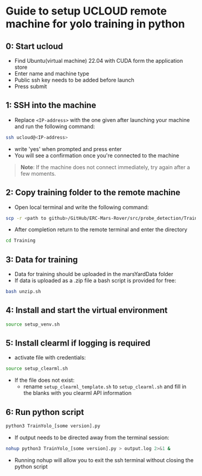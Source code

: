 # Guide to setup UCLOUD remote machine for yolo training in python

## 0: Start ucloud
- Find Ubuntu(virtual machine) 22.04 with CUDA form the application store
- Enter name and machine type
- Public ssh key needs to be added before launch
- Press submit

## 1: SSH into the machine
- Replace `<IP-address>` with the one given after launching your machine and run the following command:
```bash
ssh ucloud@<IP-address>
```
- write 'yes' when prompted and press enter
- You will see a confirmation once you're connected to the machine
> **Note**: If the machine does not connect immediately, try again after a few moments.

## 2: Copy training folder to the remote machine
- Open local terminal and write the following command:
```bash
scp -r <path to github>/GitHub/ERC-Mars-Rover/src/probe_detection/Training ucloud@<IP-address>:/home/ucloud
```
- After completion return to the remote terminal and enter the directory
```bash
cd Training
```

## 3: Data for training
- Data for training should be uploaded in the marsYardData folder
- If data is uploaded as a .zip file a bash script is provided for free:
```bash
bash unzip.sh
```

## 4: Install and start the virtual environment
```bash
source setup_venv.sh
```

## 5: Install clearml if logging is required
- activate file with credentials:
```bash
source setup_clearml.sh
```
- If the file does not exist: 
	- rename `setup_clearml_template.sh` to `setup_clearml.sh` and fill in the blanks with you clearml API information

## 6: Run python script
```bash
python3 TrainYolo_[some version].py
```
- If output needs to be directed away from the terminal session:
```bash
nohup python3 TrainYolo_[some version].py > output.log 2>&1 &
```
- Running nohup will allow you to exit the ssh terminal without closing the python script
	
